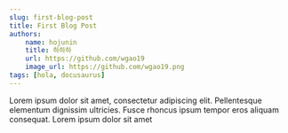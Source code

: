 ```yaml
---
slug: first-blog-post
title: First Blog Post
authors:
    name: hojunin
    title: 하하하
    url: https://github.com/wgao19
    image_url: https://github.com/wgao19.png
tags: [hola, docusaurus]
---
```


Lorem ipsum dolor sit amet, consectetur adipiscing elit. Pellentesque elementum dignissim ultricies. Fusce rhoncus ipsum tempor eros aliquam consequat. Lorem ipsum dolor sit amet
